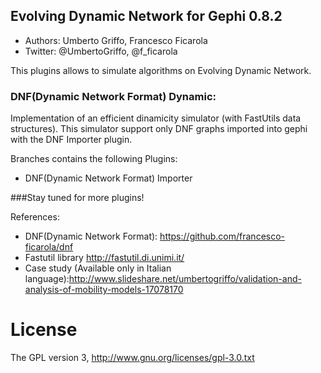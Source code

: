 ## Evolving Dynamic Network for Gephi 0.8.2
* Authors: Umberto Griffo, Francesco Ficarola
* Twitter: @UmbertoGriffo, @f_ficarola

This plugins allows to simulate algorithms on Evolving Dynamic Network.

### DNF(Dynamic Network Format) Dynamic:
Implementation of an efficient dinamicity simulator (with FastUtils data structures).
This simulator support only DNF graphs imported into gephi with the DNF Importer plugin.

Branches contains the following Plugins:
* DNF(Dynamic Network Format) Importer

###Stay tuned for more plugins!

References:
* DNF(Dynamic Network Format): https://github.com/francesco-ficarola/dnf
* Fastutil library http://fastutil.di.unimi.it/
* Case study (Available only in Italian language):http://www.slideshare.net/umbertogriffo/validation-and-analysis-of-mobility-models-17078170

# License
The GPL version 3, http://www.gnu.org/licenses/gpl-3.0.txt
